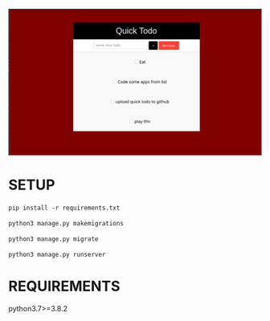 ![showcase](images/showcase.png)

# SETUP

`pip install -r requirements.txt`

`python3 manage.py makemigrations`

`python3 manage.py migrate`

`python3 manage.py runserver`

# REQUIREMENTS

python3.7>=3.8.2
